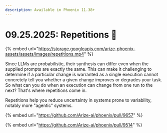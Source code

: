 ```yaml
---
description: Available in Phoenix 11.38+
---
```


# 09.25.2025: Repetitions 🔁

{% embed url="https://storage.googleapis.com/arize-phoenix-assets/assets/images/repetitions.mp4" %}

Since LLMs are probabilistic, their synthesis can differ even when the supplied prompts are exactly the same. This can make it challenging to determine if a particular change is warranted as a single execution cannot concretely tell you whether a given change improves or degrades your task.\
So what can you do when an execution can change from one run to the next? That's where repetitions come in.&#x20;

Repetitions help you reduce uncertainty in systems prone to variability, notably more "agentic" systems.

{% embed url="https://github.com/Arize-ai/phoenix/pull/9657" %}

{% embed url="https://github.com/Arize-ai/phoenix/pull/9514" %}
